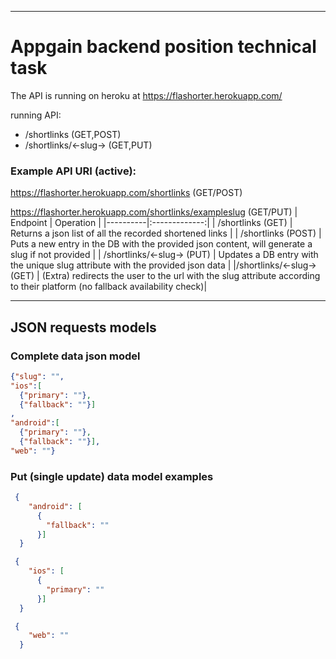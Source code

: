
---
Appgain backend position technical task
===
The API is running on heroku at https://flashorter.herokuapp.com/

running API:
- /shortlinks (GET,POST)
- /shortlinks/<-slug->  (GET,PUT)
### Example API URI (active): 
https://flashorter.herokuapp.com/shortlinks (GET/POST)

https://flashorter.herokuapp.com/shortlinks/exampleslug (GET/PUT)
| Endpoint   |      Operation      |
|----------|:-------------:|
| /shortlinks (GET) |    Returns a json list of all the recorded shortened links   |
| /shortlinks (POST) | Puts a new entry in the DB with the provided json content, will generate a slug if not provided |
| /shortlinks/<-slug-> (PUT) | Updates a DB entry with the unique slug attribute with the provided json data |
|/shortlinks/<-slug-> (GET) | (Extra) redirects the user to the url with the slug attribute according to their platform (no fallback availability check)|

---
## JSON requests models
### Complete data json model 
```json
{"slug": "",
"ios":[
  {"primary": ""},
  {"fallback": ""}]
,
"android":[
  {"primary": ""},
  {"fallback": ""}],
"web": ""}
```
### Put (single update) data model examples 
```json
 {
    "android": [
      {
        "fallback": ""
      }]
  }
```

```json
 {
    "ios": [
      {
        "primary": ""
      }]
  }
```

```json
 {
    "web": ""
  }
```